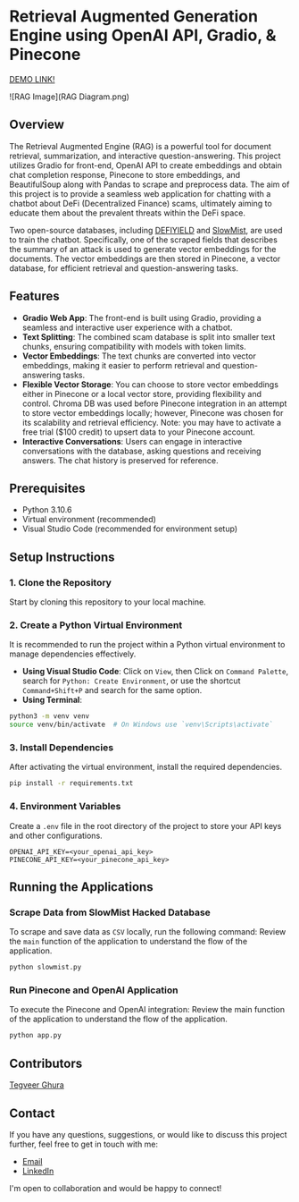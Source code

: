 # Retrieval Augmented Generation Engine using OpenAI API, Gradio, & Pinecone

[DEMO LINK!](https://youtu.be/pt200tFT85A)

![RAG Image](RAG Diagram.png)

## Overview

The Retrieval Augmented Engine (RAG) is a powerful tool for document retrieval, summarization, and interactive question-answering. This project utilizes Gradio for front-end, OpenAI API to create embeddings and obtain chat completion response, Pinecone to store embeddings, and BeautifulSoup along with Pandas to scrape and preprocess data. The aim of this project is to provide a seamless web application for chatting with a chatbot about DeFi (Decentralized Finance) scams, ultimately aiming to educate them about the prevalent threats within the DeFi space.

Two open-source databases, including [DEFIYIELD](https://de.fi/rekt-database) and [SlowMist](https://hacked.slowmist.io/), are used to train the chatbot. Specifically, one of the scraped fields that describes the summary of an attack is used to generate vector embeddings for the documents. The vector embeddings are then stored in Pinecone, a vector database, for efficient retrieval and question-answering tasks.

## Features

- **Gradio Web App**: The front-end is built using Gradio, providing a seamless and interactive user experience with a chatbot.
- **Text Splitting**: The combined scam database is split into smaller text chunks, ensuring compatibility with models with token limits.
- **Vector Embeddings**: The text chunks are converted into vector embeddings, making it easier to perform retrieval and question-answering tasks.
- **Flexible Vector Storage**: You can choose to store vector embeddings either in Pinecone or a local vector store, providing flexibility and control. Chroma DB was used before Pinecone integration in an attempt to store vector embeddings locally; however, Pinecone was chosen for its scalability and retrieval efficiency. Note: you may have to activate a free trial ($100 credit) to upsert data to your Pinecone account.
- **Interactive Conversations**: Users can engage in interactive conversations with the database, asking questions and receiving answers. The chat history is preserved for reference.

## Prerequisites

- Python 3.10.6
- Virtual environment (recommended)
- Visual Studio Code (recommended for environment setup)

## Setup Instructions

### 1. Clone the Repository

Start by cloning this repository to your local machine.

### 2. Create a Python Virtual Environment

It is recommended to run the project within a Python virtual environment to manage dependencies effectively.

- **Using Visual Studio Code**: Click on `View`, then Click on `Command Palette`, search for `Python: Create Environment`, or use the shortcut `Command+Shift+P` and search for the same option.
- **Using Terminal**:

```bash
python3 -m venv venv
source venv/bin/activate  # On Windows use `venv\Scripts\activate`
```

### 3. Install Dependencies

After activating the virtual environment, install the required dependencies.

```bash
pip install -r requirements.txt
```

### 4. Environment Variables

Create a `.env` file in the root directory of the project to store your API keys and other configurations.

```plaintext
OPENAI_API_KEY=<your_openai_api_key>
PINECONE_API_KEY=<your_pinecone_api_key>
```

## Running the Applications

### Scrape Data from SlowMist Hacked Database

To scrape and save data as `CSV` locally, run the following command:
Review the `main` function of the application to understand the flow of the application.

```bash
python slowmist.py
```

### Run Pinecone and OpenAI Application

To execute the Pinecone and OpenAI integration:
Review the main function of the application to understand the flow of the application.

```bash
python app.py
```

## Contributors

[Tegveer Ghura](https://github.com/TegveerG)

## Contact

If you have any questions, suggestions, or would like to discuss this project further, feel free to get in touch with me:

- [Email](mailto:tegu99@gmail.com)
- [LinkedIn](https://www.linkedin.com/in/tegveerg/)

I'm open to collaboration and would be happy to connect!

